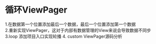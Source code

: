 # 循环ViewPager  
1.在数据第一个位置添加最后一个数据，最后一个位置添加第一个数据  
2.重新实现ViewPager，这对于内部有数据管理的View来说会导致数据不同步  
3.loop 添加项目入口实现轮播
4. custom ViewPager源码分析